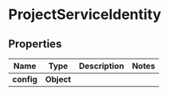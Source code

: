 

# ProjectServiceIdentity


## Properties

Name | Type | Description | Notes
------------ | ------------- | ------------- | -------------
**config** | **Object** |  | 



